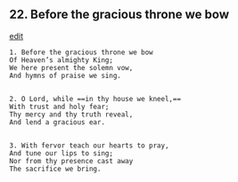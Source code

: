 
## 22.  Before the gracious throne we bow
[edit](https://docs.google.com/document/d/1XnoOhKTfzwlbi6v71q9cOwnDDlb2ZhD4/edit?mode=html)



    1. Before the gracious throne we bow
    Of Heaven’s almighty King;
    We here present the solemn vow,
    And hymns of praise we sing.


    2. O Lord, while ==in thy house we kneel,==
    With trust and holy fear;
    Thy mercy and thy truth reveal,
    And lend a gracious ear.


    3. With fervor teach our hearts to pray,
    And tune our lips to sing;
    Nor from thy presence cast away
    The sacrifice we bring.
